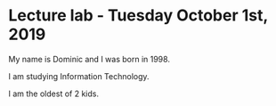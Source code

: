 # Lecture lab - Tuesday October 1st, 2019

My name is Dominic and I was born in 1998.

I am studying Information Technology.

I am the oldest of 2 kids.
